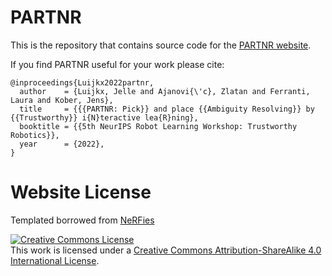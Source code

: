 # PARTNR

This is the repository that contains source code for the [PARTNR website](https://partnr.github.io).

If you find PARTNR useful for your work please cite:
```
@inproceedings{Luijkx2022partnr,
  author    = {Luijkx, Jelle and Ajanovi{\'c}, Zlatan and Ferranti, Laura and Kober, Jens},
  title     = {{{PARTNR: Pick}} and place {{Ambiguity Resolving}} by {{Trustworthy}} i{N}teractive lea{R}ning},
  booktitle = {{5th NeurIPS Robot Learning Workshop: Trustworthy Robotics}},
  year      = {2022},
}
```

# Website License
Templated borrowed from <a href="https://github.com/nerfies/nerfies.github.io">NeRFies</a>  

<a rel="license" href="http://creativecommons.org/licenses/by-sa/4.0/"><img alt="Creative Commons License" style="border-width:0" src="https://i.creativecommons.org/l/by-sa/4.0/88x31.png" /></a><br />This work is licensed under a <a rel="license" href="http://creativecommons.org/licenses/by-sa/4.0/">Creative Commons Attribution-ShareAlike 4.0 International License</a>.
